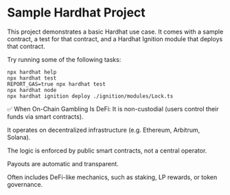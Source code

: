# Sample Hardhat Project

This project demonstrates a basic Hardhat use case. It comes with a sample contract, a test for that contract, and a Hardhat Ignition module that deploys that contract.

Try running some of the following tasks:

```shell
npx hardhat help
npx hardhat test
REPORT_GAS=true npx hardhat test
npx hardhat node
npx hardhat ignition deploy ./ignition/modules/Lock.ts
```
✅ When On-Chain Gambling Is DeFi:
It is non-custodial (users control their funds via smart contracts).

It operates on decentralized infrastructure (e.g. Ethereum, Arbitrum, Solana).

The logic is enforced by public smart contracts, not a central operator.

Payouts are automatic and transparent.

Often includes DeFi-like mechanics, such as staking, LP rewards, or token governance.